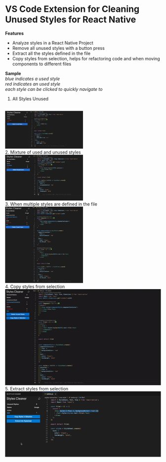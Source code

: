 # VS Code Extension for Cleaning Unused Styles for React Native

**Features**
- Analyze styles in a React Native Project
- Remove all unused styles with a button press
- Extract all the styles defined in the file
- Copy styles from selection, helps for refactoring code and when moving components to different files

**Sample**
<br>
*blue indicates a used style*
<br>
*red indicates an used style*
<br>
*each style can be clicked to quickly navigate to*
1. All Styles Unused
<br>
<img src="./demo/all_unused.png" width='50%'/>
<br>
2. Mixture of used and unused styles
<br>
<img src="./demo/mixed.png" width='50%'/>
<br>
3. When multiple styles are defined in the file
<br>
<img src="./demo/multi_styles.png" width='50%'/>
<br>
4. Copy styles from selection
<br>
<img src="./demo/copy_styles.gif"/>
<br>
5. Extract styles from selection
<br>
<img src="./demo/styles-extract.gif" />
<br>